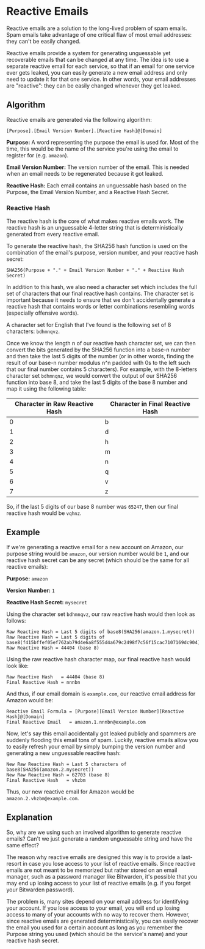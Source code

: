 # Reactive Emails

Reactive emails are a solution to the long-lived problem of spam emails. Spam emails take advantage of one critical flaw of most email addresses: they can't be easily changed.

Reactive emails provide a system for generating unguessable yet recoverable emails that can be changed at any time. The idea is to use a separate reactive email for each service, so that if an email for one service ever gets leaked, you can easily generate a new email address and only need to update it for that one service. In other words, your email addresses are "reactive": they can be easily changed whenever they get leaked.

## Algorithm

Reactive emails are generated via the following algorithm:

`[Purpose].[Email Version Number].[Reactive Hash]@[Domain]`

**Purpose:** A word representing the purpose the email is used for. Most of the time, this would be the name of the service you're using the email to register for (e.g. `amazon`).

**Email Version Number:** The version number of the email. This is needed when an email needs to be regenerated because it got leaked.

**Reactive Hash:** Each email contains an unguessable hash based on the Purpose, the Email Version Number, and a Reactive Hash Secret.

### Reactive Hash

The reactive hash is the core of what makes reactive emails work. The reactive hash is an unguessable 4-letter string that is deterministically generated from every reactive email.

To generate the reactive hash, the SHA256 hash function is used on the combination of the email's purpose, version number, and your reactive hash secret:

```text
SHA256(Purpose + "." + Email Version Number + "." + Reactive Hash Secret)
```

In addition to this hash, we also need a character set which includes the full set of characters that our final reactive hash contains. The character set is important because it needs to ensure that we don't accidentally generate a reactive hash that contains words or letter combinations resembling words (especially offensive words).

A character set for English that I've found is the following set of 8 characters: `bdhmnqvz`.

Once we know the length n of our reactive hash character set, we can then convert the bits generated by the SHA256 function into a base-n number and then take the last 5 digits of the number (or in other words, finding the result of our base-n number modulus n^n padded with 0s to the left such that our final number contains 5 characters). For example, with the 8-letters character set `bdhmnqnz`, we would convert the output of our SHA256 function into base 8, and take the last 5 digits of the base 8 number and map it using the following table:

| Character in Raw Reactive Hash | Character in Final Reactive Hash |
| ------------------------------ | -------------------------------- |
| 0                              | b                                |
| 1                              | d                                |
| 2                              | h                                |
| 3                              | m                                |
| 4                              | n                                |
| 5                              | q                                |
| 6                              | v                                |
| 7                              | z                                |

So, if the last 5 digits of our base 8 number was `65247`, then our final reactive hash would be `vqhnz`.

## Example

If we're generating a reactive email for a new account on Amazon, our purpose string would be `amazon`, our version number would be `1`, and our reactive hash secret can be any secret (which should be the same for all reactive emails):

**Purpose:** `amazon`

**Version Number:** `1`

**Reactive Hash Secret:** `mysecret`

Using the character set `bdhmnqvz`, our raw reactive hash would then look as follows:

```text
Raw Reactive Hash = Last 5 digits of base8(SHA256(amazon.1.mysecret))
Raw Reactive Hash = Last 5 digits of base8(f415bffef05ef762ab79d4e6a8f555d4a679c2498f7c56f15cac7107169dc904)
Raw Reactive Hash = 44404 (base 8)
```

Using the raw reactive hash character map, our final reactive hash would look like:

```text
Raw Reactive Hash   = 44404 (base 8)
Final Reactive Hash = nnnbn
```

And thus, if our email domain is `example.com`, our reactive email address for Amazon would be:

```text
Reactive Email Formula = [Purpose][Email Version Number][Reactive Hash]@[Domain]
Final Reactive Email   = amazon.1.nnnbn@example.com
```

Now, let's say this email accidentally got leaked publicly and spammers are suddenly flooding this email tons of spam. Luckily, reactive emails allow you to easily refresh your email by simply bumping the version number and generating a new unguessable reactive hash:

```text
New Raw Reactive Hash = Last 5 characters of base8(SHA256(amazon.2.mysecret))
New Raw Reactive Hash = 62703 (base 8)
Final Reactive Hash   = vhzbm
```

Thus, our new reactive email for Amazon would be `amazon.2.vhzbm@example.com`.

## Explanation

So, why are we using such an involved algorithm to generate reactive emails? Can't we just generate a random unguessable string and have the same effect?

The reason why reactive emails are designed this way is to provide a last-resort in case you lose access to your list of reactive emails. Since reactive emails are not meant to be memorized but rather stored on an email manager, such as a password manager like Bitwarden, it's possible that you may end up losing access to your list of reactive emails (e.g. if you forget your Bitwarden password).

The problem is, many sites depend on your email address for identifying your account. If you lose access to your email, you will end up losing access to many of your accounts with no way to recover them. However, since reactive emails are generated deterministically, you can easily recover the email you used for a certain account as long as you remember the Purpose string you used (which should be the service's name) and your reactive hash secret.
